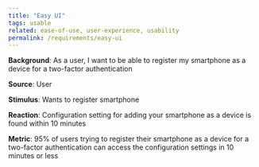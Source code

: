 ```yaml
---
title: "Easy UI"
tags: usable
related: ease-of-use, user-experience, usability
permalink: /requirements/easy-ui
---
```


<div class="quality-requirement" markdown="1">

**Background**: As a user, I want to be able to register my smartphone as a device for a two-factor authentication

**Source**: User

**Stimulus**: Wants to register smartphone

**Reaction**: Configuration setting for adding your smartphone as a device is found within 10 minutes

**Metric**: 95% of users trying to register their smartphone as a device for a two-factor authentication can access the configuration settings in 10 minutes or less


</div><br>




